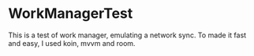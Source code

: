 # WorkManagerTest
This is a test of work manager, emulating a network sync.
To made it fast and easy, I used koin, mvvm and room.
